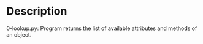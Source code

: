 # Description

0-lookup.py: Program returns the list of available attributes and methods of an object.

